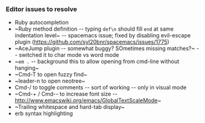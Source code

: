 ### Editor issues to resolve

* Ruby autocompletion
* ~Ruby method definition -- typing `def\n` should fill `end` at same indentation level~ -- spacemacs issue; fixed by disabling evil-escape plugin (https://github.com/syl20bnr/spacemacs/issues/1775)
* ~AceJump plugin -- somewhat buggy? SOmetimes missing matches?~ -- switched it to char mode vs word mode
* ~`em .` -- background this to allow opening from cmd-line without hanging~
* ~Cmd-T to open fuzzy find~
* ~leader-n to open neotree~
* Cmd-/ to toggle comments -- sort of working -- only in visual mode
* ~Cmd-+ / Cmd-- to increase font size -- http://www.emacswiki.org/emacs/GlobalTextScaleMode~
* ~Trailing whitespace and hard-tab display~
* erb syntax highlighting
